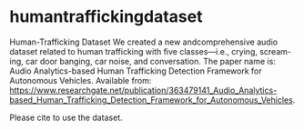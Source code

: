 # humantraffickingdataset
Human-Trafficking Dataset
We created a new andcomprehensive audio dataset related to human trafficking with five classes—i.e., crying, scream-ing, car door banging, car noise, and conversation.
The paper name is: Audio Analytics-based Human Trafficking Detection Framework for Autonomous Vehicles. Available from: https://www.researchgate.net/publication/363479141_Audio_Analytics-based_Human_Trafficking_Detection_Framework_for_Autonomous_Vehicles.

Please cite to use the dataset. 
